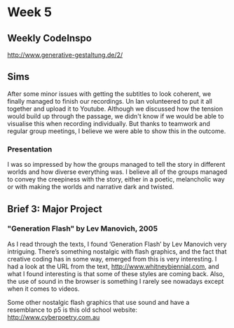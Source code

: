 # Week 5

## Weekly CodeInspo
http://www.generative-gestaltung.de/2/

## Sims

After some minor issues with getting the subtitles to look coherent, we finally managed to finish our recordings. Un Ian volunteered to put it all together and upload it to Youtube. Although we discussed how the tension would build up through the passage, we didn't know if we would be able to visualise this when recording individually. But thanks to teamwork and regular group meetings, I believe we were able to show this in the outcome. 

### Presentation
I was so impressed by how the groups managed to tell the story in different worlds and how diverse everything was. I believe all of the groups managed to convey the creepiness with the story, either in a poetic, melancholic way or with making the worlds and narrative dark and twisted. 


## Brief 3: Major Project

### "Generation Flash" by Lev Manovich, 2005

As I read through the texts, I found ‘Generation Flash’ by Lev Manovich very intriguing. There’s something nostalgic with flash graphics, and the fact that creative coding has in some way, emerged from this is very interesting. 
I had a look at the URL from the text, http://www.whitneybiennial.com, and what I found interesting is that some of these styles are coming back. Also, the use of sound in the browser is something I rarely see nowadays except when it comes to videos. 

Some other nostalgic flash graphics that use sound and have a resemblance to p5 is this old school website:
http://www.cyberpoetry.com.au
